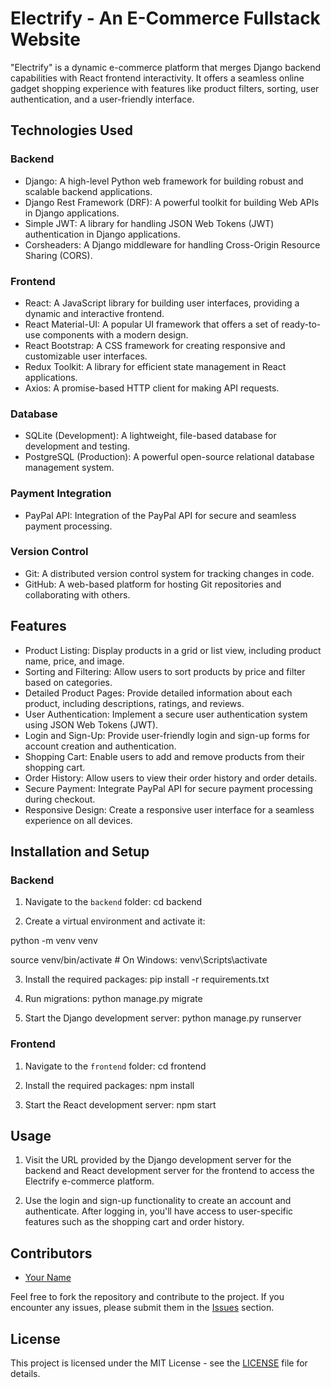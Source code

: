 # Electrify - An E-Commerce Fullstack Website

"Electrify" is a dynamic e-commerce platform that merges Django backend capabilities with React frontend interactivity. It offers a seamless online gadget shopping experience with features like product filters, sorting, user authentication, and a user-friendly interface.

## Technologies Used

### Backend

- Django: A high-level Python web framework for building robust and scalable backend applications.
- Django Rest Framework (DRF): A powerful toolkit for building Web APIs in Django applications.
- Simple JWT: A library for handling JSON Web Tokens (JWT) authentication in Django applications.
- Corsheaders: A Django middleware for handling Cross-Origin Resource Sharing (CORS).

### Frontend

- React: A JavaScript library for building user interfaces, providing a dynamic and interactive frontend.
- React Material-UI: A popular UI framework that offers a set of ready-to-use components with a modern design.
- React Bootstrap: A CSS framework for creating responsive and customizable user interfaces.
- Redux Toolkit: A library for efficient state management in React applications.
- Axios: A promise-based HTTP client for making API requests.

### Database

- SQLite (Development): A lightweight, file-based database for development and testing.
- PostgreSQL (Production): A powerful open-source relational database management system.

### Payment Integration

- PayPal API: Integration of the PayPal API for secure and seamless payment processing.

### Version Control

- Git: A distributed version control system for tracking changes in code.
- GitHub: A web-based platform for hosting Git repositories and collaborating with others.

## Features

- Product Listing: Display products in a grid or list view, including product name, price, and image.
- Sorting and Filtering: Allow users to sort products by price and filter based on categories.
- Detailed Product Pages: Provide detailed information about each product, including descriptions, ratings, and reviews.
- User Authentication: Implement a secure user authentication system using JSON Web Tokens (JWT).
- Login and Sign-Up: Provide user-friendly login and sign-up forms for account creation and authentication.
- Shopping Cart: Enable users to add and remove products from their shopping cart.
- Order History: Allow users to view their order history and order details.
- Secure Payment: Integrate PayPal API for secure payment processing during checkout.
- Responsive Design: Create a responsive user interface for a seamless experience on all devices.

## Installation and Setup

### Backend

1. Navigate to the `backend` folder:  cd backend




2. Create a virtual environment and activate it: 

python -m venv venv

source venv/bin/activate # On Windows: venv\Scripts\activate

3. Install the required packages:  pip install -r requirements.txt


4. Run migrations:  python manage.py migrate



5. Start the Django development server:   python manage.py runserver



### Frontend

1. Navigate to the `frontend` folder:  cd frontend


2. Install the required packages:  npm install


3. Start the React development server: npm start




## Usage

1. Visit the URL provided by the Django development server for the backend and React development server for the frontend to access the Electrify e-commerce platform.

2. Use the login and sign-up functionality to create an account and authenticate. After logging in, you'll have access to user-specific features such as the shopping cart and order history.

## Contributors

- [Your Name](https://github.com/popzon99)

Feel free to fork the repository and contribute to the project. If you encounter any issues, please submit them in the [Issues](https://github.com/popzon99/Ecommerce_store/issues) section.

## License

This project is licensed under the MIT License - see the [LICENSE](LICENSE) file for details.










 
